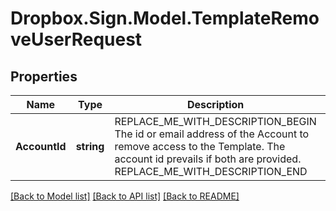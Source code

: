 # Dropbox.Sign.Model.TemplateRemoveUserRequest

## Properties

Name | Type | Description | Notes
------------ | ------------- | ------------- | -------------
**AccountId** | **string** | REPLACE_ME_WITH_DESCRIPTION_BEGIN The id or email address of the Account to remove access to the Template. The account id prevails if both are provided. REPLACE_ME_WITH_DESCRIPTION_END | [optional] **EmailAddress** | **string** | REPLACE_ME_WITH_DESCRIPTION_BEGIN The id or email address of the Account to remove access to the Template. The account id prevails if both are provided. REPLACE_ME_WITH_DESCRIPTION_END | [optional] 

[[Back to Model list]](../README.md#documentation-for-models) [[Back to API list]](../README.md#documentation-for-api-endpoints) [[Back to README]](../README.md)

